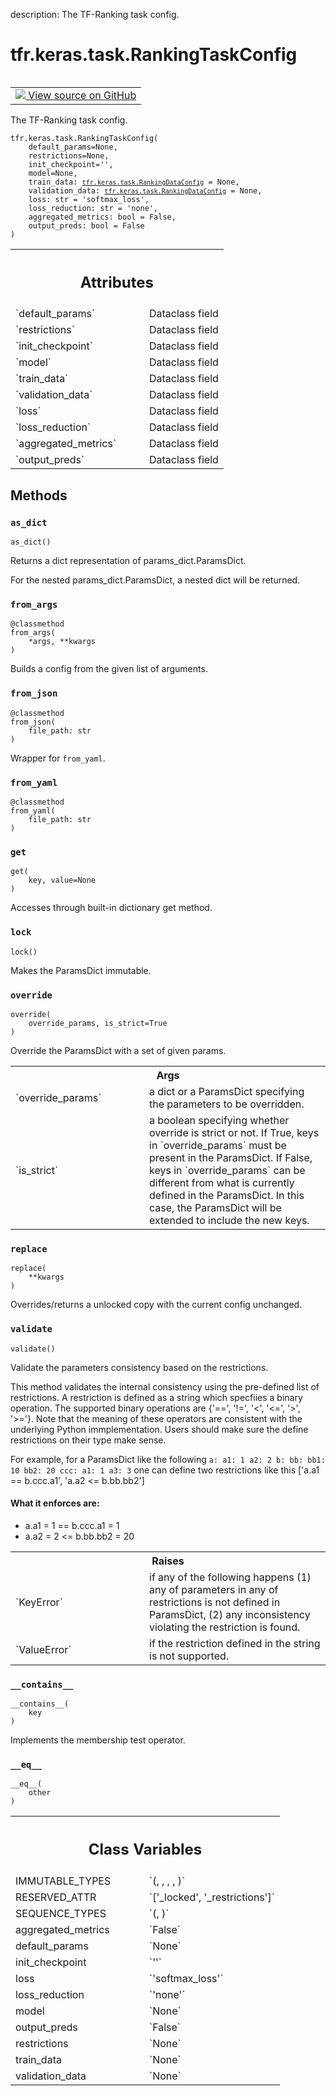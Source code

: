 description: The TF-Ranking task config.

<div itemscope itemtype="http://developers.google.com/ReferenceObject">
<meta itemprop="name" content="tfr.keras.task.RankingTaskConfig" />
<meta itemprop="path" content="Stable" />
<meta itemprop="property" content="__contains__"/>
<meta itemprop="property" content="__eq__"/>
<meta itemprop="property" content="__init__"/>
<meta itemprop="property" content="as_dict"/>
<meta itemprop="property" content="from_args"/>
<meta itemprop="property" content="from_json"/>
<meta itemprop="property" content="from_yaml"/>
<meta itemprop="property" content="get"/>
<meta itemprop="property" content="lock"/>
<meta itemprop="property" content="override"/>
<meta itemprop="property" content="replace"/>
<meta itemprop="property" content="validate"/>
<meta itemprop="property" content="IMMUTABLE_TYPES"/>
<meta itemprop="property" content="RESERVED_ATTR"/>
<meta itemprop="property" content="SEQUENCE_TYPES"/>
<meta itemprop="property" content="aggregated_metrics"/>
<meta itemprop="property" content="default_params"/>
<meta itemprop="property" content="init_checkpoint"/>
<meta itemprop="property" content="loss"/>
<meta itemprop="property" content="loss_reduction"/>
<meta itemprop="property" content="model"/>
<meta itemprop="property" content="output_preds"/>
<meta itemprop="property" content="restrictions"/>
<meta itemprop="property" content="train_data"/>
<meta itemprop="property" content="validation_data"/>
</div>

# tfr.keras.task.RankingTaskConfig

<!-- Insert buttons and diff -->

<table class="tfo-notebook-buttons tfo-api nocontent" align="left">
<td>
  <a target="_blank" href="https://github.com/tensorflow/ranking/tree/master/tensorflow_ranking/python/keras/task.py#L143-L155">
    <img src="https://www.tensorflow.org/images/GitHub-Mark-32px.png" />
    View source on GitHub
  </a>
</td>
</table>

The TF-Ranking task config.

<pre class="devsite-click-to-copy prettyprint lang-py tfo-signature-link">
<code>tfr.keras.task.RankingTaskConfig(
    default_params=None,
    restrictions=None,
    init_checkpoint=&#x27;&#x27;,
    model=None,
    train_data: <a href="../../../tfr/keras/task/RankingDataConfig.md"><code>tfr.keras.task.RankingDataConfig</code></a> = None,
    validation_data: <a href="../../../tfr/keras/task/RankingDataConfig.md"><code>tfr.keras.task.RankingDataConfig</code></a> = None,
    loss: str = &#x27;softmax_loss&#x27;,
    loss_reduction: str = &#x27;none&#x27;,
    aggregated_metrics: bool = False,
    output_preds: bool = False
)
</code></pre>

<!-- Placeholder for "Used in" -->
<!-- Tabular view -->

 <table class="responsive fixed orange">
<colgroup><col width="214px"><col></colgroup>
<tr><th colspan="2"><h2 class="add-link">Attributes</h2></th></tr>

<tr>
<td>
`default_params`
</td>
<td>
Dataclass field
</td>
</tr><tr>
<td>
`restrictions`
</td>
<td>
Dataclass field
</td>
</tr><tr>
<td>
`init_checkpoint`
</td>
<td>
Dataclass field
</td>
</tr><tr>
<td>
`model`
</td>
<td>
Dataclass field
</td>
</tr><tr>
<td>
`train_data`
</td>
<td>
Dataclass field
</td>
</tr><tr>
<td>
`validation_data`
</td>
<td>
Dataclass field
</td>
</tr><tr>
<td>
`loss`
</td>
<td>
Dataclass field
</td>
</tr><tr>
<td>
`loss_reduction`
</td>
<td>
Dataclass field
</td>
</tr><tr>
<td>
`aggregated_metrics`
</td>
<td>
Dataclass field
</td>
</tr><tr>
<td>
`output_preds`
</td>
<td>
Dataclass field
</td>
</tr>
</table>

## Methods

<h3 id="as_dict"><code>as_dict</code></h3>

<pre class="devsite-click-to-copy prettyprint lang-py tfo-signature-link">
<code>as_dict()
</code></pre>

Returns a dict representation of params_dict.ParamsDict.

For the nested params_dict.ParamsDict, a nested dict will be returned.

<h3 id="from_args"><code>from_args</code></h3>

<pre class="devsite-click-to-copy prettyprint lang-py tfo-signature-link">
<code>@classmethod</code>
<code>from_args(
    *args, **kwargs
)
</code></pre>

Builds a config from the given list of arguments.

<h3 id="from_json"><code>from_json</code></h3>

<pre class="devsite-click-to-copy prettyprint lang-py tfo-signature-link">
<code>@classmethod</code>
<code>from_json(
    file_path: str
)
</code></pre>

Wrapper for `from_yaml`.

<h3 id="from_yaml"><code>from_yaml</code></h3>

<pre class="devsite-click-to-copy prettyprint lang-py tfo-signature-link">
<code>@classmethod</code>
<code>from_yaml(
    file_path: str
)
</code></pre>

<h3 id="get"><code>get</code></h3>

<pre class="devsite-click-to-copy prettyprint lang-py tfo-signature-link">
<code>get(
    key, value=None
)
</code></pre>

Accesses through built-in dictionary get method.

<h3 id="lock"><code>lock</code></h3>

<pre class="devsite-click-to-copy prettyprint lang-py tfo-signature-link">
<code>lock()
</code></pre>

Makes the ParamsDict immutable.

<h3 id="override"><code>override</code></h3>

<pre class="devsite-click-to-copy prettyprint lang-py tfo-signature-link">
<code>override(
    override_params, is_strict=True
)
</code></pre>

Override the ParamsDict with a set of given params.

<!-- Tabular view -->

 <table class="responsive fixed orange">
<colgroup><col width="214px"><col></colgroup>
<tr><th colspan="2">Args</th></tr>

<tr>
<td>
`override_params`
</td>
<td>
a dict or a ParamsDict specifying the parameters to be
overridden.
</td>
</tr><tr>
<td>
`is_strict`
</td>
<td>
a boolean specifying whether override is strict or not. If
True, keys in `override_params` must be present in the ParamsDict. If
False, keys in `override_params` can be different from what is currently
defined in the ParamsDict. In this case, the ParamsDict will be extended
to include the new keys.
</td>
</tr>
</table>

<h3 id="replace"><code>replace</code></h3>

<pre class="devsite-click-to-copy prettyprint lang-py tfo-signature-link">
<code>replace(
    **kwargs
)
</code></pre>

Overrides/returns a unlocked copy with the current config unchanged.

<h3 id="validate"><code>validate</code></h3>

<pre class="devsite-click-to-copy prettyprint lang-py tfo-signature-link">
<code>validate()
</code></pre>

Validate the parameters consistency based on the restrictions.

This method validates the internal consistency using the pre-defined list of
restrictions. A restriction is defined as a string which specfiies a binary
operation. The supported binary operations are {'==', '!=', '<', '<=', '>',
'>='}. Note that the meaning of these operators are consistent with the
underlying Python immplementation. Users should make sure the define
restrictions on their type make sense.

For example, for a ParamsDict like the following `a: a1: 1 a2: 2 b: bb: bb1: 10
bb2: 20 ccc: a1: 1 a3: 3` one can define two restrictions like this ['a.a1 ==
b.ccc.a1', 'a.a2 <= b.bb.bb2']

#### What it enforces are:

-   a.a1 = 1 == b.ccc.a1 = 1
-   a.a2 = 2 <= b.bb.bb2 = 20

<!-- Tabular view -->

 <table class="responsive fixed orange">
<colgroup><col width="214px"><col></colgroup>
<tr><th colspan="2">Raises</th></tr>

<tr>
<td>
`KeyError`
</td>
<td>
if any of the following happens
(1) any of parameters in any of restrictions is not defined in
ParamsDict,
(2) any inconsistency violating the restriction is found.
</td>
</tr><tr>
<td>
`ValueError`
</td>
<td>
if the restriction defined in the string is not supported.
</td>
</tr>
</table>

<h3 id="__contains__"><code>__contains__</code></h3>

<pre class="devsite-click-to-copy prettyprint lang-py tfo-signature-link">
<code>__contains__(
    key
)
</code></pre>

Implements the membership test operator.

<h3 id="__eq__"><code>__eq__</code></h3>

<pre class="devsite-click-to-copy prettyprint lang-py tfo-signature-link">
<code>__eq__(
    other
)
</code></pre>

<!-- Tabular view -->

 <table class="responsive fixed orange">
<colgroup><col width="214px"><col></colgroup>
<tr><th colspan="2"><h2 class="add-link">Class Variables</h2></th></tr>

<tr>
<td>
IMMUTABLE_TYPES<a id="IMMUTABLE_TYPES"></a>
</td>
<td>
`(<class 'str'>,
 <class 'int'>,
 <class 'float'>,
 <class 'bool'>,
 <class 'NoneType'>)`
</td>
</tr><tr>
<td>
RESERVED_ATTR<a id="RESERVED_ATTR"></a>
</td>
<td>
`['_locked', '_restrictions']`
</td>
</tr><tr>
<td>
SEQUENCE_TYPES<a id="SEQUENCE_TYPES"></a>
</td>
<td>
`(<class 'list'>, <class 'tuple'>)`
</td>
</tr><tr>
<td>
aggregated_metrics<a id="aggregated_metrics"></a>
</td>
<td>
`False`
</td>
</tr><tr>
<td>
default_params<a id="default_params"></a>
</td>
<td>
`None`
</td>
</tr><tr>
<td>
init_checkpoint<a id="init_checkpoint"></a>
</td>
<td>
`''`
</td>
</tr><tr>
<td>
loss<a id="loss"></a>
</td>
<td>
`'softmax_loss'`
</td>
</tr><tr>
<td>
loss_reduction<a id="loss_reduction"></a>
</td>
<td>
`'none'`
</td>
</tr><tr>
<td>
model<a id="model"></a>
</td>
<td>
`None`
</td>
</tr><tr>
<td>
output_preds<a id="output_preds"></a>
</td>
<td>
`False`
</td>
</tr><tr>
<td>
restrictions<a id="restrictions"></a>
</td>
<td>
`None`
</td>
</tr><tr>
<td>
train_data<a id="train_data"></a>
</td>
<td>
`None`
</td>
</tr><tr>
<td>
validation_data<a id="validation_data"></a>
</td>
<td>
`None`
</td>
</tr>
</table>
